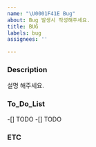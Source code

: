 ```yaml
---
name: "\U0001F41E Bug"
about: Bug 발생시 작성해주세요.
title: BUG
labels: bug
assignees: ''

---
```


### Description
설명 해주세요.

### To_Do_List
-[] TODO
-[] TODO

### ETC
